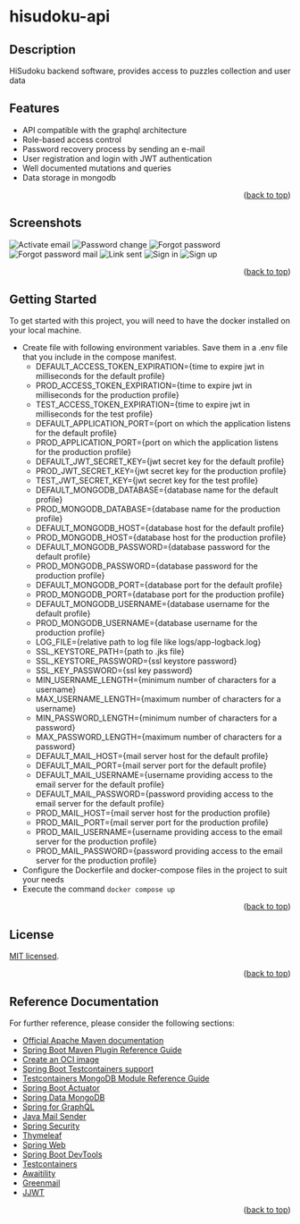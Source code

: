 # hisudoku-api

## Description

HiSudoku backend software, provides access to puzzles collection and user data

## Features

* API compatible with the graphql architecture
* Role-based access control
* Password recovery process by sending an e-mail
* User registration and login with JWT authentication
* Well documented mutations and queries
* Data storage in mongodb

<p align="right">(<a href="#description">back to top</a>)</p>

## Screenshots

![Activate email](docs/activate-email.png)
![Password change](docs/change-password.png)
![Forgot password](docs/forgot-password.png)
![Forgot password mail](docs/forgot-password-mail.png)
![Link sent](docs/link-sent.png)
![Sign in](docs/sign-in.png)
![Sign up](docs/sign-up.png)

<p align="right">(<a href="#description">back to top</a>)</p>

## Getting Started
To get started with this project, you will need to have the docker installed on your local machine.

* Create file with following environment variables. Save them in a .env file that you include in the compose manifest.
  * DEFAULT_ACCESS_TOKEN_EXPIRATION={time to expire jwt in milliseconds for the default profile}
  * PROD_ACCESS_TOKEN_EXPIRATION={time to expire jwt in milliseconds for the production profile}
  * TEST_ACCESS_TOKEN_EXPIRATION={time to expire jwt in milliseconds for the test profile}
  * DEFAULT_APPLICATION_PORT={port on which the application listens for the default profile}
  * PROD_APPLICATION_PORT={port on which the application listens for the production profile}
  * DEFAULT_JWT_SECRET_KEY={jwt secret key for the default profile}
  * PROD_JWT_SECRET_KEY={jwt secret key for the production profile}
  * TEST_JWT_SECRET_KEY={jwt secret key for the test profile}
  * DEFAULT_MONGODB_DATABASE={database name for the default profile}
  * PROD_MONGODB_DATABASE={database name for the production profile}
  * DEFAULT_MONGODB_HOST={database host for the default profile}
  * PROD_MONGODB_HOST={database host for the production profile}
  * DEFAULT_MONGODB_PASSWORD={database password for the default profile}
  * PROD_MONGODB_PASSWORD={database password for the production profile}
  * DEFAULT_MONGODB_PORT={database port for the default profile}
  * PROD_MONGODB_PORT={database port for the production profile}
  * DEFAULT_MONGODB_USERNAME={database username for the default profile}
  * PROD_MONGODB_USERNAME={database username for the production profile}
  * LOG_FILE={relative path to log file like logs/app-logback.log}
  * SSL_KEYSTORE_PATH={path to .jks file}
  * SSL_KEYSTORE_PASSWORD={ssl keystore password}
  * SSL_KEY_PASSWORD={ssl key password}
  * MIN_USERNAME_LENGTH={minimum number of characters for a username}
  * MAX_USERNAME_LENGTH={maximum number of characters for a username}
  * MIN_PASSWORD_LENGTH={minimum number of characters for a password}
  * MAX_PASSWORD_LENGTH={maximum number of characters for a password}
  * DEFAULT_MAIL_HOST={mail server host for the default profile}
  * DEFAULT_MAIL_PORT={mail server port for the default profile}
  * DEFAULT_MAIL_USERNAME={username providing access to the email server for the default profile}
  * DEFAULT_MAIL_PASSWORD={password providing access to the email server for the default profile}
  * PROD_MAIL_HOST={mail server host for the production profile}
  * PROD_MAIL_PORT={mail server port for the production profile}
  * PROD_MAIL_USERNAME={username providing access to the email server for the production profile}
  * PROD_MAIL_PASSWORD={password providing access to the email server for the production profile}
* Configure the Dockerfile and docker-compose files in the project to suit your needs
* Execute the command `docker compose up`

<p align="right">(<a href="#description">back to top</a>)</p>

## License

[MIT licensed](LICENSE).

<p align="right">(<a href="#description">back to top</a>)</p>

## Reference Documentation
For further reference, please consider the following sections:

* [Official Apache Maven documentation](https://maven.apache.org/guides/index.html)
* [Spring Boot Maven Plugin Reference Guide](https://docs.spring.io/spring-boot/3.4.3/maven-plugin)
* [Create an OCI image](https://docs.spring.io/spring-boot/3.4.3/maven-plugin/build-image.html)
* [Spring Boot Testcontainers support](https://docs.spring.io/spring-boot/3.4.3/reference/testing/testcontainers.html#testing.testcontainers)
* [Testcontainers MongoDB Module Reference Guide](https://java.testcontainers.org/modules/databases/mongodb/)
* [Spring Boot Actuator](https://docs.spring.io/spring-boot/3.4.3/reference/actuator/index.html)
* [Spring Data MongoDB](https://docs.spring.io/spring-boot/3.4.3/reference/data/nosql.html#data.nosql.mongodb)
* [Spring for GraphQL](https://docs.spring.io/spring-boot/3.4.3/reference/web/spring-graphql.html)
* [Java Mail Sender](https://docs.spring.io/spring-boot/3.4.3/reference/io/email.html)
* [Spring Security](https://docs.spring.io/spring-boot/3.4.3/reference/web/spring-security.html)
* [Thymeleaf](https://docs.spring.io/spring-boot/3.4.3/reference/web/servlet.html#web.servlet.spring-mvc.template-engines)
* [Spring Web](https://docs.spring.io/spring-boot/3.4.3/reference/web/servlet.html)
* [Spring Boot DevTools](https://docs.spring.io/spring-boot/3.4.3/reference/using/devtools.html)
* [Testcontainers](https://java.testcontainers.org/)
* [Awaitility](http://www.awaitility.org/)
* [Greenmail](https://greenmail-mail-test.github.io/greenmail/)
* [JJWT](https://github.com/jwtk/jjwt)

<p align="right">(<a href="#description">back to top</a>)</p>
